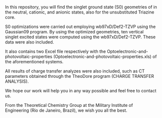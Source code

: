 In this repository, you will find the singlet ground state (S0) geometries of in the neutral, cationic, and anionic states, also for the unsubstituted Triazine core.

S0 optimizations were carried out employing wb97xD/Def2-TZVP using the Gaussian09 program. By using the optimized geometries, ten vertical singlet excited states were computed using the wb97xD/Def2-TZVP. These data were also included.

It also contains two Excel file respectively with the Optoelectronic-and-photovoltaic-properties (Optoelectronic-and-photovoltaic-properties.xls) of the aforementioned systems.

All results of charge transfer analyzes were also included, such as CT parameters obtained through the TheoDore program (CHARGE TRANSFER ANALYSIS).

We hope our work will help you in any way possible and feel free to contact us.

From the Theoretical Chemistry Group at the Military Institute of Engineering (Rio de Janeiro, Brazil), we wish you all the best.
